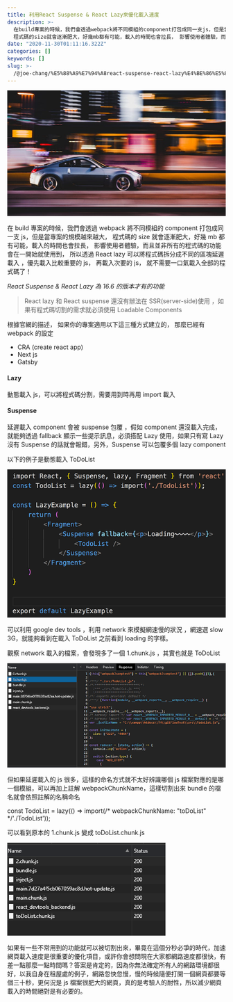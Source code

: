 ```yaml
---
title: 利用React Suspense & React Lazy來優化載入速度
description: >-
  在build專案的時候，我們會透過webpack將不同模組的component打包成同一支js，但是當專案的規模越來越大，
  程式碼的size就會逐漸肥大，好幾mb都有可能，載入的時間也會拉長， 影響使用者體驗，而且並非所有的程式碼的功能會在一開始就使用到， 所以透過…
date: "2020-11-30T01:11:16.322Z"
categories: []
keywords: []
slug: >-
  /@joe-chang/%E5%88%A9%E7%94%A8react-suspense-react-lazy%E4%BE%86%E5%84%AA%E5%8C%96%E8%BC%89%E5%85%A5%E9%80%9F%E5%BA%A6-befe89c1454f
---
```


![](/img/1__T1PGjFWTpsullBw1Y8lInw.jpeg)

在 build 專案的時候，我們會透過 webpack 將不同模組的 component 打包成同一支 js，但是當專案的規模越來越大， 程式碼的 size 就會逐漸肥大，好幾 mb 都有可能，載入的時間也會拉長， 影響使用者體驗，而且並非所有的程式碼的功能會在一開始就使用到， 所以透過 React lazy 可以將程式碼拆分成不同的區塊延遲載入 ，優先載入比較重要的 js， 再載入次要的 js， 就不需要一口氣載入全部的程式碼了！

_React Suspense & React Lazy 為 16.6 的版本才有的功能_

> React lazy 和 React suspense 還沒有辦法在 SSR(server-side)使用 ，如果有程式碼切割的需求就必須使用 Loadable Components

根據官網的描述， 如果你的專案適用以下這三種方式建立的， 那麼已經有 webpack 的設定

- CRA (create react app)
- Next js
- Gatsby

#### Lazy

動態載入 js，可以將程式碼分割，需要用到時再用 import 載入

#### Suspense

延遲載入 component 會被 suspense 包覆 ，假如 component 還沒載入完成， 就能夠透過 fallback 顯示一些提示訊息，必須搭配 Lazy 使用，如果只有寫 Lazy 沒有 Suspense 的話就會報錯，另外，Suspense 可以包覆多個 lazy component

以下的例子是動態載入 ToDoList

![](/img/1__7bNg4hhN45bKivbaIG3Zug.png)

可以利用 google dev tools ，利用 network 來模擬網速慢的狀況 ，網速選 slow 3G，就能夠看到在載入 ToDoList 之前看到 loading 的字樣。

觀察 network 載入的檔案，會發現多了一個 1.chunk.js ，其實也就是 ToDoList

![](/img/1______yF7vM__A2XpAgwg1NHVfQ.png)

但如果延遲載入的 js 很多，這樣的命名方式就不太好辨識哪個 js 檔案對應的是哪一個模組，可以再加上註解 webpackChunkName，這樣切割出來 bundle 的檔名就會依照註解的名稱命名

const TodoList = lazy(() => import(/\* webpackChunkName: "toDoList" \*/'./TodoList'));

可以看到原本的 1.chunk.js 變成 toDoList.chunk.js

![](/img/1__Lmf3Xfs__J8EO9FqtEbAK8Q.png)

如果有一些不常用到的功能就可以被切割出來，畢竟在這個分秒必爭的時代，加速網頁載入速度是很重要的優化項目，或許你會想問現在大家都網路速度都很快，有差一點那麼一點時間嗎？答案是肯定的，因為你無法確定所有人的網路環境都很好，以我自身在租屋處的例子，網路忽快忽慢，慢的時候隨便打開一個網頁都要等個三十秒，更何況是 js 檔案很肥大的網頁，真的是考驗人的耐性，所以減少網頁載入的時間絕對是有必要的。
